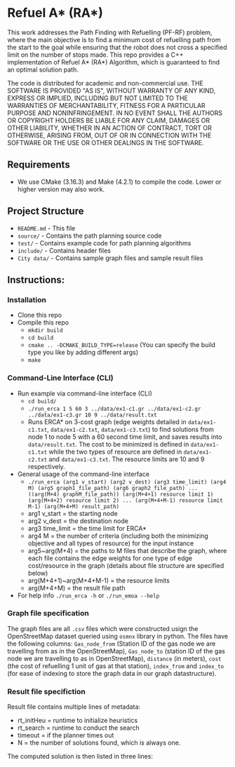 # Refuel A* (RA*)
This work addresses the Path Finding with Refuelling (PF-RF) problem, where the main objective is to find a minimum cost of refuelling path from the start to the goal while ensuring that the robot does not cross a specified limit on the number of stops made.
This repo provides a C++ implementation of Refuel A\* (RA\*) Algorithm, which is guaranteed to find an optimal solution path.

The code is distributed for academic and non-commercial use.
THE SOFTWARE IS PROVIDED "AS IS", WITHOUT WARRANTY OF ANY KIND, EXPRESS OR
IMPLIED, INCLUDING BUT NOT LIMITED TO THE WARRANTIES OF MERCHANTABILITY,
FITNESS FOR A PARTICULAR PURPOSE AND NONINFRINGEMENT. IN NO EVENT SHALL THE
AUTHORS OR COPYRIGHT HOLDERS BE LIABLE FOR ANY CLAIM, DAMAGES OR OTHER
LIABILITY, WHETHER IN AN ACTION OF CONTRACT, TORT OR OTHERWISE, ARISING FROM,
OUT OF OR IN CONNECTION WITH THE SOFTWARE OR THE USE OR OTHER DEALINGS IN THE
SOFTWARE.

## Requirements

* We use CMake (3.16.3) and Make (4.2.1) to compile the code. Lower or higher version may also work.

## Project Structure

* `README.md` - This file
* `source/` - Contains the path planning source code
* `test/` - Contains example code for path planning algorithms
* `include/` - Contains header files
* `City data/` - Contains sample graph files and sample result files

## Instructions:

### Installation

* Clone this repo
* Compile this repo
  * `mkdir build`
  * `cd build`
  * `cmake .. -DCMAKE_BUILD_TYPE=release` (You can specify the build type you like by adding different args)
  * `make`

### Command-Line Interface (CLI)

* Run example via command-line interface (CLI)
  * `cd build/`
  * `./run_erca 1 5 60 3 ../data/ex1-c1.gr ../data/ex1-c2.gr ../data/ex1-c3.gr 10 9 ../data/result.txt`
  * Runs ERCA\* on 3-cost graph (edge weights detailed in `data/ex1-c1.txt`, `data/ex1-c2.txt`, `data/ex1-c3.txt`) to find solutions from node 1 to node 5 with a 60 second time limit, and saves results into `data/result.txt`. The cost to be minimized is defined in `data/ex1-c1.txt` while the two types of resource are defined in `data/ex1-c2.txt` and `data/ex1-c3.txt`. The resource limits are 10 and 9 respectively.
* General usage of the command-line interface
  * `./run_erca (arg1 v_start) (arg2 v_dest) (arg3 time_limit) (arg4 M) (arg5 graph1_file_path) (arg6 graph2_file_path) ... ((arg(M+4) graphM_file_path)) (arg(M+4+1) resource limit 1) (arg(M+4+2) resource limit 2) ... (arg(M+4+M-1) resource limit M-1) (arg(M+4+M) result_path)`
  * arg1 v_start = the starting node
  * arg2 v_dest = the destination node
  * arg3 time_limit = the time limit for ERCA\*
  * arg4 M = the number of criteria (including both the minimizing objective and all types of resource) for the input instance
  * arg5~arg(M+4) = the paths to M files that describe the graph, where each file contains the edge weights for one type of edge cost/resource in the graph (details about file structure are specified below)
  * arg(M+4+1)~arg(M+4+M-1) = the resource limits
  * arg(M+4+M) = the result file path
* For help info `./run_erca -h` or `./run_emoa --help`


### Graph file specification
The graph files are all `.csv` files which were constructed usign the OpenStreetMap dataset queried using `osmnx` library in python. The files have the following columns: `Gas_node_from` (Station ID of the gas node we are travelling from as in the OpenStreetMap), `Gas_node_to` (station ID of the gas node we are travelling to as in OpenStreetMap), `distance` (in meters), `cost` (the cost of refuelling 1 unit of gas at that station), `index_from` and `index_to` (for ease of indexing to store the graph data in our graph datastructure).

### Result file specifiction

Result file contains multiple lines of metadata: 
* rt_initHeu = runtime to initialize heuristics
* rt_search = runtime to conduct the search
* timeout = if the planner times out
* N = the number of solutions found, which is always one.

The computed solution is then listed in three lines:


